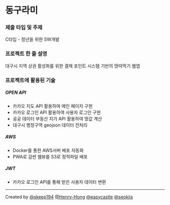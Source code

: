 # 동구라미
### 제출 타입 및 주제
C타입 - 청년을 위한 SW개발
### 프로젝트 한 줄 설명
대구시 지역 상권 활성화를 위한 결제 포인트 시스템 기반의 땅따먹기 웹앱
### 프로젝트에 활용된 기술
##### OPEN API
* 카카오 지도 API 활용하여 메인 페이지 구현
* 카카오 로그인 API 활용하여 사용자 로그인 구현
* 공공 데이터 부동산 지가 API 활용하여 땅값 계산
* 대구시 행정구역 geojson 데이터 전처리
##### AWS
* Docker를 통한 AWS서버 배포 자동화
* PWA로 감싼 웹뷰를 S3로 정적파일 배포
##### JWT
* 카카오 로그인 API를 통해 받은 사용자 데이터 변환
---
Created by [@skeep194](https://github.com/skeep194) [@Henry-Hong](https://github.com/Henry-Hong) [@easycastle](https://github.com/easycastle) [@seokiis](https://github.com/seokiis)
